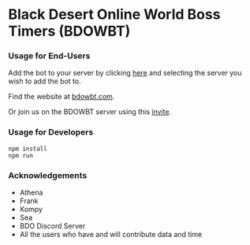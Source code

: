 # Black Desert Online World Boss Timers (BDOWBT)


### Usage for End-Users

Add the bot to your server by clicking [here](https://discordapp.com/oauth2/authorize?&client_id=172801576904294400&scope=bot&permissions=134144) and selecting the server you wish to add the bot to.

Find the website at [bdowbt.com](http://bdowbt.com).

Or join us on the BDOWBT server using this [invite](https://discord.gg/0xsEpG6oz0vpGp17).


### Usage for Developers

```
npm install
npm run
```


### Acknowledgements
- Athena
- Frank
- Kompy
- Sea
- BDO Discord Server
- All the users who have and will contribute data and time
